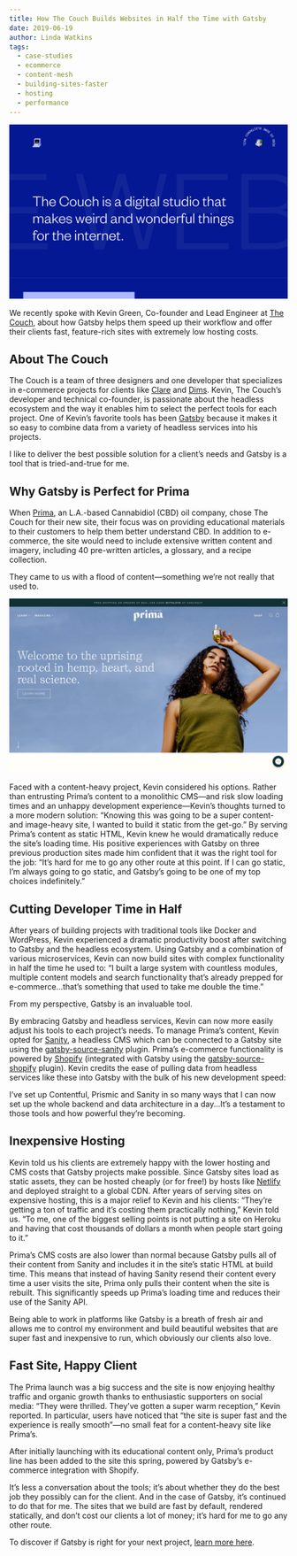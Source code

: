```yaml
---
title: How The Couch Builds Websites in Half the Time with Gatsby
date: 2019-06-19
author: Linda Watkins
tags:
  - case-studies
  - ecommerce
  - content-mesh
  - building-sites-faster
  - hosting
  - performance
---
```


![The homepage of thecouch.nyc showing a blue background with the message: The Couch is a digital studio that makes weird and wonderful things for the internet.](./thecouch-nyc.png)

We recently spoke with Kevin Green, Co-founder and Lead Engineer at [The Couch](https://thecouch.nyc), about how Gatsby helps them speed up their workflow and offer their clients fast, feature-rich sites with extremely low hosting costs.

## About The Couch

The Couch is a team of three designers and one developer that specializes in e-commerce projects for clients like [Clare](https://www.clare.com) and [Dims](https://www.dimshome.com). Kevin, The Couch’s developer and technical co-founder, is passionate about the headless ecosystem and the way it enables him to select the perfect tools for each project. One of Kevin’s favorite tools has been [Gatsby](/) because it makes it so easy to combine data from a variety of headless services into his projects.

<Pullquote>
I like to deliver the best possible solution for a client’s needs and Gatsby is a tool that is tried-and-true for me.
</Pullquote>

## Why Gatsby is Perfect for Prima

When [Prima](https://www.prima.co), an L.A.-based Cannabidiol (CBD) oil company, chose The Couch for their new site, their focus was on providing educational materials to their customers to help them better understand CBD. In addition to e-commerce, the site would need to include extensive written content and imagery, including 40 pre-written articles, a glossary, and a recipe collection.

<Pullquote>
They came to us with a flood of content—something we’re not really that used to.
</Pullquote>

![The homepage of prima.co showing a young woman holding a bottle of CBD oil next to the message: Welcome to the uprising rooted in hemp, heart, and real science.](./prima-co.png)

Faced with a content-heavy project, Kevin considered his options. Rather than entrusting Prima’s content to a monolithic CMS—and risk slow loading times and an unhappy development experience—Kevin’s thoughts turned to a more modern solution: “Knowing this was going to be a super content- and image-heavy site, I wanted to build it static from the get-go.” By serving Prima’s content as static HTML, Kevin knew he would dramatically reduce the site’s loading time. His positive experiences with Gatsby on three previous production sites made him confident that it was the right tool for the job: “It’s hard for me to go any other route at this point. If I can go static, I’m always going to go static, and Gatsby’s going to be one of my top choices indefinitely.”

## Cutting Developer Time in Half

After years of building projects with traditional tools like Docker and WordPress, Kevin experienced a dramatic productivity boost after switching to Gatsby and the headless ecosystem. Using Gatsby and a combination of various microservices, Kevin can now build sites with complex functionality in half the time he used to: “I built a large system with countless modules, multiple content models and search functionality that’s already prepped for e-commerce...that’s something that used to take me double the time.”

<Pullquote>
From my perspective, Gatsby is an invaluable tool.
</Pullquote>

By embracing Gatsby and headless services, Kevin can now more easily adjust his tools to each project’s needs. To manage Prima’s content, Kevin opted for [Sanity](https://www.sanity.io), a headless CMS which can be connected to a Gatsby site using the [gatsby-source-sanity](/packages/gatsby-source-sanity/) plugin. Prima’s e-commerce functionality is powered by [Shopify](https://www.shopify.com) (integrated with Gatsby using the [gatsby-source-shopify](/packages/gatsby-source-shopify/) plugin). Kevin credits the ease of pulling data from headless services like these into Gatsby with the bulk of his new development speed:

<Pullquote>
I’ve set up Contentful, Prismic and Sanity in so many ways that I can now set up the whole backend and data architecture in a day...It’s a testament to those tools and how powerful they’re becoming.
</Pullquote>

## Inexpensive Hosting

Kevin told us his clients are extremely happy with the lower hosting and CMS costs that Gatsby projects make possible. Since Gatsby sites load as static assets, they can be hosted cheaply (or for free!) by hosts like [Netlify](https://www.netlify.com) and deployed straight to a global CDN. After years of serving sites on expensive hosting, this is a major relief to Kevin and his clients: “They’re getting a ton of traffic and it’s costing them practically nothing,” Kevin told us. “To me, one of the biggest selling points is not putting a site on Heroku and having that cost thousands of dollars a month when people start going to it.”

Prima’s CMS costs are also lower than normal because Gatsby pulls all of their content from Sanity and includes it in the site’s static HTML at build time. This means that instead of having Sanity resend their content every time a user visits the site, Prima only pulls their content when the site is rebuilt. This significantly speeds up Prima’s loading time and reduces their use of the Sanity API.

<Pullquote>
Being able to work in platforms like Gatsby is a breath of fresh air and allows me to control my environment and build beautiful websites that are super fast and inexpensive to run, which obviously our clients also love.
</Pullquote>

## Fast Site, Happy Client

The Prima launch was a big success and the site is now enjoying healthy traffic and organic growth thanks to enthusiastic supporters on social media: “They were thrilled. They’ve gotten a super warm reception,” Kevin reported. In particular, users have noticed that “the site is super fast and the experience is really smooth”—no small feat for a content-heavy site like Prima’s.

After initially launching with its educational content only, Prima’s product line has been added to the site this spring, powered by Gatsby’s e-commerce integration with Shopify.

<Pullquote>
It’s less a conversation about the tools; it’s about whether they do the best job they possibly can for the client. And in the case of Gatsby, it’s continued to do that for me. The sites that we build are fast by default, rendered statically, and don’t cost our clients a lot of money; it’s hard for me to go any other route.
</Pullquote>

To discover if Gatsby is right for your next project, [learn more here](/).
